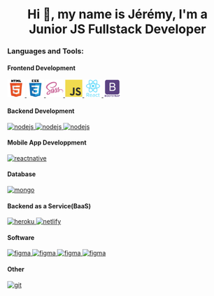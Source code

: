 <h1 align="center">Hi 👋, my name is Jérémy, I'm a Junior JS Fullstack Developer</h1>

<h3 align="left">Languages and Tools:</h3>

<h4>Frontend Development</h4>

<p align="left">
<a href="https://www.w3.org/html/" target="_blank"> <img src="https://raw.githubusercontent.com/devicons/devicon/master/icons/html5/html5-original-wordmark.svg" alt="html5" width="40" height="40"/> </a>
<a href="https://www.w3.org/html/" target="_blank"> <img src="https://raw.githubusercontent.com/devicons/devicon/master/icons/css3/css3-original-wordmark.svg" alt="css3" width="40" height="40"/> </a>
<a href="https://sass-lang.com" target="_blank"> <img src="https://raw.githubusercontent.com/devicons/devicon/master/icons/sass/sass-original.svg" alt="sass" width="40" height="40"/> </a>
<a href="https://developer.mozilla.org/en-US/docs/Web/JavaScript" target="_blank"> <img src="https://raw.githubusercontent.com/devicons/devicon/master/icons/javascript/javascript-original.svg" alt="javascript" width="40" height="40"/> </a>
<a href="https://reactjs.org/" target="_blank"> <img src="https://raw.githubusercontent.com/devicons/devicon/master/icons/react/react-original-wordmark.svg" alt="react" width="40" height="40"/> </a>
<a href="https://getbootstrap.com" target="_blank"> <img src="https://raw.githubusercontent.com/devicons/devicon/master/icons/bootstrap/bootstrap-plain-wordmark.svg" alt="bootstrap" width="40" height="40"/> </a>
</p>

<h4>Backend Development</h4>

<p align="left">
<a href="https://nodejs.org" target="_blank"> <img src="https://innovationyourself.com/wp-content/uploads/2020/08/nodejs-logo.png" alt="nodejs" width="100" height="40"/> </a>
<a href="https://nodejs.org" target="_blank"> <img src="https://1qkeyv41u1op36vgbm47q0i6-wpengine.netdna-ssl.com/wp-content/uploads/2018/12/ExpressJS.png" alt="nodejs" width="40" height="40"/> </a>
<a href="https://nodejs.org" target="_blank"> <img src="https://miro.medium.com/max/648/1*iDvsmUwzZQxJSKdL0xzwIA.png" alt="nodejs" width="80" height="40"/> </a>
</p>

<h4>Mobile App Developpment</h4>

<p align="left">
<a href="https://reactnative.dev/" target="_blank"> <img src="https://reactnative.dev/img/header_logo.svg" alt="reactnative" width="40" height="40"/> </a>
</p>

<h4>Database</h4>

<p align="left">
<a href="https://www.mongodb.com/cloud/atlas/lp/try2?utm_content=controlhterms&utm_source=google&utm_campaign=gs_emea_france_search_core_brand_atlas_desktop&utm_term=mongodb&utm_medium=cpc_paid_search&utm_ad=e&utm_ad_campaign_id=12212624521&adgroup=115749705063&gclid=CjwKCAiA7dKMBhBCEiwAO_crFG9_RSwRbogezzhe7iDO2DTUEpF3vnW_gbmCWDrLIfs7ReYyWBhM4RoCG2YQAvD_BwE" target="_blank"> <img src="https://upload.wikimedia.org/wikipedia/fr/thumb/4/45/MongoDB-Logo.svg/1280px-MongoDB-Logo.svg.png" alt="mongo" width="100" height="40"/> </a>
</p>

<h4>Backend as a Service(BaaS)</h4>

<p align="left">
<a href="https://heroku.com" target="_blank"> <img src="https://www.vectorlogo.zone/logos/heroku/heroku-icon.svg" alt="heroku" width="40" height="40"/> </a>
<a href="https://www.netlify.com" target="_blank"> <img src="https://www.vectorlogo.zone/logos/netlify/netlify-icon.svg" alt="netlify" width="40" height="40"/> </a>
</p>

<h4>Software</h4>

<p align="left">
<a href="https://www.figma.com/" target="_blank"> <img src="https://www.vectorlogo.zone/logos/figma/figma-icon.svg" alt="figma" width="40" height="40"/> </a>
<a href="https://www.figma.com/" target="_blank"> <img src="https://www.linuxadictos.com/wp-content/uploads/Android-Studio-Logo.png.webp" alt="figma" width="100" height="40"/> </a>
<a href="https://www.figma.com/" target="_blank"> <img src="https://binmile.com/wp-content/uploads/2021/05/206-2063294_the-postman-logo-is-available-in-png-svg.jpg" alt="figma" width="100" height="40"/> </a>
<a href="https://www.figma.com/" target="_blank"> <img src="https://avatars.githubusercontent.com/u/59452120?s=280&v=4" alt="figma" width="40" height="40"/> </a>
  
  
  

</p>

<h4>Other</h4>

<p align="left">
<a href="https://git-scm.com/" target="_blank"> <img src="https://www.vectorlogo.zone/logos/git-scm/git-scm-icon.svg" alt="git" width="40" height="40"/> </a>
</p>

</details>
